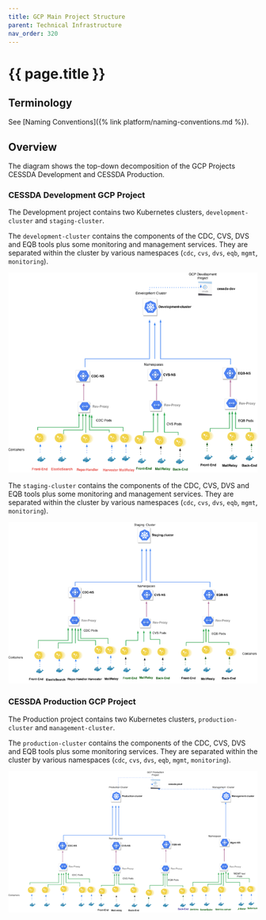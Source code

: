 ```yaml
---
title: GCP Main Project Structure
parent: Technical Infrastructure
nav_order: 320
---
```


# {{ page.title }}

## Terminology

See [Naming Conventions]({% link platform/naming-conventions.md %}).

## Overview

The diagram shows the top-down decomposition of the GCP Projects CESSDA Development and CESSDA Production.

### CESSDA Development GCP Project

The Development project contains two Kubernetes clusters, `development-cluster` and `staging-cluster`.

The `development-cluster` contains the components of the  CDC, CVS, DVS and EQB tools plus some
monitoring and management services. They are separated within the cluster by various namespaces
(`cdc`, `cvs`, `dvs`, `eqb`, `mgmt`, `monitoring`).

![GCP Main Project Structure Development](../assets/gcp-main-project-structure-development.png)

The `staging-cluster` contains the components of the  CDC, CVS, DVS and EQB tools plus some
monitoring and management services. They are separated within the cluster by various namespaces
(`cdc`, `cvs`, `dvs`, `eqb`, `mgmt`, `monitoring`).

![GCP Main Project Structure Staging](../assets/gcp-main-project-structure-staging.png)

### CESSDA Production GCP Project

The Production project contains two Kubernetes clusters, `production-cluster` and `management-cluster`.

The `production-cluster` contains the components of the CDC, CVS, DVS and EQB tools plus some
monitoring services. They are separated within the cluster by various namespaces (`cdc`, `cvs`,
`dvs`, `eqb`, `mgmt`, `monitoring`).

![GCP Main Project Structure Production](../assets/gcp-main-project-structure-production.png)
